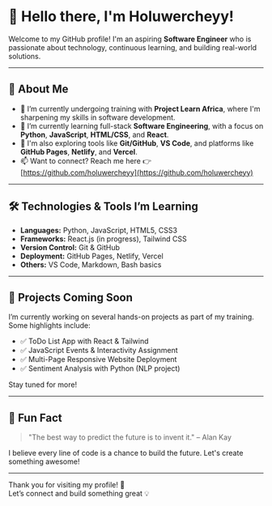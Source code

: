 # 👋 Hello there, I'm Holuwercheyy!

Welcome to my GitHub profile! I'm an aspiring **Software Engineer** who is passionate about technology, continuous learning, and building real-world solutions.

---

## 🌟 About Me

- 🔭 I’m currently undergoing training with **Project Learn Africa**, where I'm sharpening my skills in software development.
- 🌱 I’m currently learning full-stack **Software Engineering**, with a focus on **Python**, **JavaScript**, **HTML/CSS**, and **React**.
- 🧠 I'm also exploring tools like **Git/GitHub**, **VS Code**, and platforms like **GitHub Pages**, **Netlify**, and **Vercel**.
- 📫 Want to connect? Reach me here 👉 [https://github.com/holuwercheyy](https://github.com/holuwercheyy)

---

## 🛠️ Technologies & Tools I’m Learning

- **Languages:** Python, JavaScript, HTML5, CSS3
- **Frameworks:** React.js (in progress), Tailwind CSS
- **Version Control:** Git & GitHub
- **Deployment:** GitHub Pages, Netlify, Vercel
- **Others:** VS Code, Markdown, Bash basics

---

## 🚀 Projects Coming Soon

I’m currently working on several hands-on projects as part of my training. Some highlights include:

- ✅ ToDo List App with React & Tailwind
- ✅ JavaScript Events & Interactivity Assignment
- ✅ Multi-Page Responsive Website Deployment
- ✅ Sentiment Analysis with Python (NLP project)

Stay tuned for more!

---

## 📌 Fun Fact

> "The best way to predict the future is to invent it." – Alan Kay

I believe every line of code is a chance to build the future. Let's create something awesome!

---


Thank you for visiting my profile! 🙏  
Let’s connect and build something great 💡
